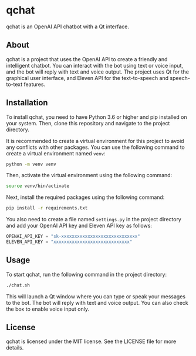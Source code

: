 # qchat

qchat is an OpenAI API chatbot with a Qt interface.

## About

qchat is a project that uses the OpenAI API to create a friendly and intelligent chatbot. You can interact with the bot using text or voice input, and the bot will reply with text and voice output. The project uses Qt for the graphical user interface, and Eleven API for the text-to-speech and speech-to-text features.

## Installation

To install qchat, you need to have Python 3.6 or higher and pip installed on your system. Then, clone this repository and navigate to the project directory.

It is recommended to create a virtual environment for this project to avoid any conflicts with other packages. You can use the following command to create a virtual environment named `venv`:

```bash
python -m venv venv
```

Then, activate the virtual environment using the following command:

```bash
source venv/bin/activate
```

Next, install the required packages using the following command:

```bash
pip install -r requirements.txt
```

You also need to create a file named `settings.py` in the project directory and add your OpenAI API key and Eleven API key as follows:

```python
OPENAI_API_KEY = "sk-xxxxxxxxxxxxxxxxxxxxxxxxxxxxx"
ELEVEN_API_KEY = "xxxxxxxxxxxxxxxxxxxxxxxxxxxxx"
```

## Usage

To start qchat, run the following command in the project directory:

```bash
./chat.sh
```

This will launch a Qt window where you can type or speak your messages to the bot. The bot will reply with text and voice output. You can also check the box to enable voice input only.

## License

qchat is licensed under the MIT license. See the LICENSE file for more details.
